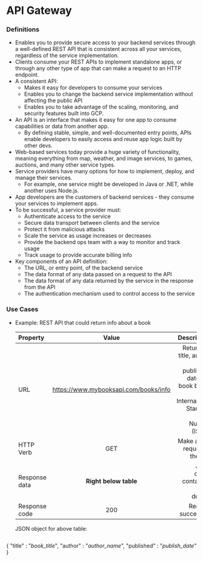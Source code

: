 # API Gateway

### Definitions
* Enables you to provide secure access to your backend services through a well-defined REST API that is consistent across all your services, regardless of the service implementation.
* Clients consume your REST APIs to implement standalone apps, or through any other type of app that can make a request to an HTTP endpoint.
* A consistent API:
    * Makes it easy for developers to consume your services
    * Enables you to change the backend service implementation without affecting the public API
    * Enables you to take advantage of the scaling, monitoring, and security features built into GCP.
* An API is an interface that makes it easy for one app to consume capabilities or data from another app. 
    * By defining stable, simple, and well-documented entry points, APIs enable developers to easily access and reuse app logic built by other devs.
* Web-based services today provide a huge variety of functionality, meaning everything from map, weather, and image services, to games, auctions, and many other service types.
* Service providers have many options for how to implement, deploy, and manage their services.
    * For example, one service might be developed in Java or .NET, while another uses Node.js.
* App developers are the customers of backend services - they consume your services to implement apps.
* To be successful, a service provider must:
    * Authenticate access to the service
    * Secure data transport between clients and the service
    * Protect it from malicious attacks
    * Scale the service as usage increases or decreases
    * Provide the backend ops team with a way to monitor and track usage
    * Track usage to provide accurate billing info
* Key components of an API definition:
    * The URL, or entry point, of the backend service
    * The data format of any data passed on a request to the API
    * The data format of any data returned by the service in the response from the API
    * The authentication mechanism used to control access to the service

### Use Cases
* Example: REST API that could return info about a book

    | Property      | Value | Description     |
    | :---        |    :----:   |          ---: |
    | URL      |    https://www.mybooksapi.com/books/info    | Return the title, author, and publishing date of a book based on its International Standard Book Number (ISBN).   |
    | HTTP Verb   | GET        | Make a GET request to the API.      |
    | Response data   |    **Right below table**     | JSON object containing book details.      |
    | Response code   |    200    | Request successful.      |
   
   JSON object for above table:
   ```
{
  "title" : "_book_title_",
  "author" : "_author_name_",
  "published" : "_publish_date_"
}
```


